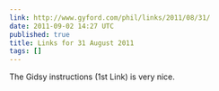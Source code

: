 ```yaml
---
link: http://www.gyford.com/phil/links/2011/08/31/
date: 2011-09-02 14:27 UTC
published: true
title: Links for 31 August 2011
tags: []
---
```


The Gidsy instructions (1st Link) is very nice.
